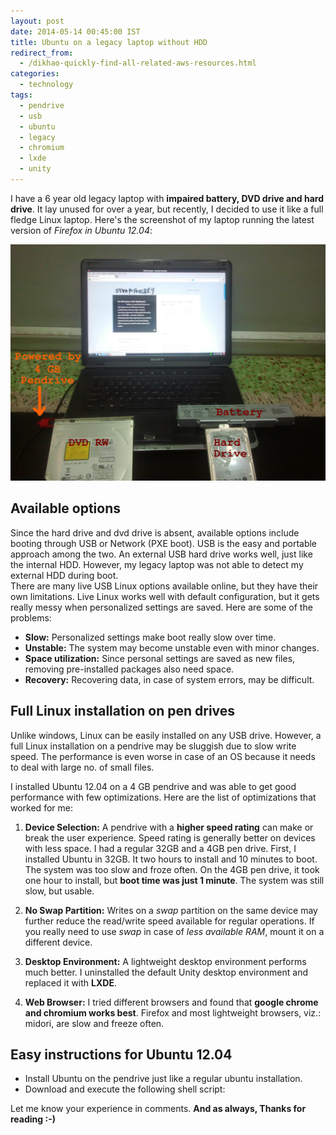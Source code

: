 ```yaml
---
layout: post
date: 2014-05-14 00:45:00 IST
title: Ubuntu on a legacy laptop without HDD
redirect_from:
  - /dikhao-quickly-find-all-related-aws-resources.html
categories:
  - technology
tags:
  - pendrive
  - usb
  - ubuntu
  - legacy
  - chromium
  - lxde
  - unity
---
```


I have a 6 year old legacy laptop with **impaired battery, DVD drive and hard drive**. It lay unused for over a year, but recently, I decided to use it like a full fledge Linux laptop. Here's the screenshot of my laptop running the latest version of *Firefox in Ubuntu 12.04*:

![Ubuntu 12.04 Legacy Laptop](/res/posts/ubuntu-on-a-legacy-laptop-without-hdd/ubuntu_12.04.jpg)

## Available options

Since the hard drive and dvd drive is absent, available options include booting through USB or Network (PXE boot). USB is the easy and portable approach among the two. An external USB hard drive works well, just like the internal HDD. However, my legacy laptop was not able to detect my external HDD during boot.  
There are many live USB Linux options available online, but they have their own limitations. Live Linux works well with default configuration, but it gets really messy when personalized settings are saved. Here are some of the problems:

* **Slow:** Personalized settings make boot really slow over time.
* **Unstable:** The system may become unstable even with minor changes.
* **Space utilization:** Since personal settings are saved as new files, removing pre-installed packages also need space.
* **Recovery:** Recovering data, in case of system errors, may be difficult.

## Full Linux installation on pen drives

Unlike windows, Linux can be easily installed on any USB drive. However, a full Linux installation on a pendrive may be sluggish due to slow write speed. The performance is even worse in case of an OS because it needs to deal with large no. of small files.

I installed Ubuntu 12.04 on a 4 GB pendrive and was able to get good performance with few optimizations. Here are the list of optimizations that worked for me:

1. **Device Selection:** A pendrive with a **higher speed rating** can make or break the user experience. Speed rating is generally better on devices with less space. I had a regular 32GB and a 4GB pen drive. First, I installed Ubuntu in 32GB. It two hours to install and 10 minutes to boot. The system was too slow and froze often. On the 4GB pen drive, it took one hour to install, but **boot time was just 1 minute**. The system was still slow, but usable.

2. **No Swap Partition:** Writes on a *swap* partition on the same device may further reduce the read/write speed available for regular operations. If you really need to use *swap* in case of *less available RAM*, mount it on a different device.

3. **Desktop Environment:** A lightweight desktop environment performs much better. I uninstalled the default Unity desktop environment and replaced it with **LXDE**.

4. **Web Browser:** I tried different browsers and found that **google chrome and chromium works best**. Firefox and most lightweight browsers, viz.: midori, are slow and freeze often.

## Easy instructions for Ubuntu 12.04

* Install Ubuntu on the pendrive just like a regular ubuntu installation.
* Download and execute the following shell script:

<script src="http://gist-it.appspot.com/github/rohit01/unity-to-lxde/blob/master/ubuntu_lxde.sh"></script>

Let me know your experience in comments. **And as always, Thanks for reading :-)**
